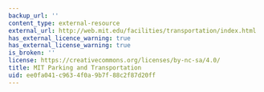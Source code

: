 ```yaml
---
backup_url: ''
content_type: external-resource
external_url: http://web.mit.edu/facilities/transportation/index.html
has_external_licence_warning: true
has_external_license_warning: true
is_broken: ''
license: https://creativecommons.org/licenses/by-nc-sa/4.0/
title: MIT Parking and Transportation
uid: ee0fa041-c963-4f0a-9b7f-88c2f87d20ff
---
```

